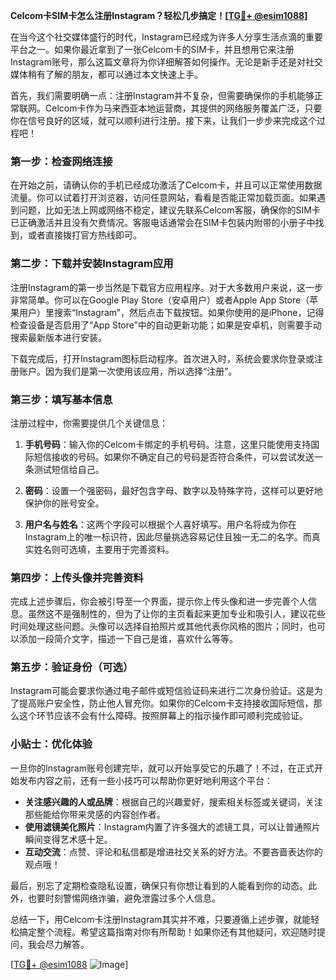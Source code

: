 **Celcom卡SIM卡怎么注册Instagram？轻松几步搞定！[[TG💪+ @esim1088](https://t.me/s/esim1088)]**

在当今这个社交媒体盛行的时代，Instagram已经成为许多人分享生活点滴的重要平台之一。如果你最近拿到了一张Celcom卡的SIM卡，并且想用它来注册Instagram账号，那么这篇文章将为你详细解答如何操作。无论是新手还是对社交媒体稍有了解的朋友，都可以通过本文快速上手。

首先，我们需要明确一点：注册Instagram并不复杂，但需要确保你的手机能够正常联网。Celcom卡作为马来西亚本地运营商，其提供的网络服务覆盖广泛，只要你在信号良好的区域，就可以顺利进行注册。接下来，让我们一步步来完成这个过程吧！

### 第一步：检查网络连接

在开始之前，请确认你的手机已经成功激活了Celcom卡，并且可以正常使用数据流量。你可以试着打开浏览器，访问任意网站，看看是否能正常加载页面。如果遇到问题，比如无法上网或网络不稳定，建议先联系Celcom客服，确保你的SIM卡已正确激活并且没有欠费情况。客服电话通常会在SIM卡包装内附带的小册子中找到，或者直接拨打官方热线即可。

### 第二步：下载并安装Instagram应用

注册Instagram的第一步当然是下载官方应用程序。对于大多数用户来说，这一步非常简单。你可以在Google Play Store（安卓用户）或者Apple App Store（苹果用户）里搜索“Instagram”，然后点击下载按钮。如果你使用的是iPhone，记得检查设备是否启用了“App Store”中的自动更新功能；如果是安卓机，则需要手动搜索最新版本进行安装。

下载完成后，打开Instagram图标启动程序。首次进入时，系统会要求你登录或注册账户。因为我们是第一次使用该应用，所以选择“注册”。

### 第三步：填写基本信息

注册过程中，你需要提供几个关键信息：

1. **手机号码**：输入你的Celcom卡绑定的手机号码。注意，这里只能使用支持国际短信接收的号码。如果你不确定自己的号码是否符合条件，可以尝试发送一条测试短信给自己。
   
2. **密码**：设置一个强密码，最好包含字母、数字以及特殊字符，这样可以更好地保护你的账号安全。
   
3. **用户名与姓名**：这两个字段可以根据个人喜好填写。用户名将成为你在Instagram上的唯一标识符，因此尽量挑选容易记住且独一无二的名字。而真实姓名则可选填，主要用于完善资料。

### 第四步：上传头像并完善资料

完成上述步骤后，你会被引导至一个界面，提示你上传头像和进一步完善个人信息。虽然这不是强制性的，但为了让你的主页看起来更加专业和吸引人，建议花些时间处理这些问题。头像可以选择自拍照片或其他代表你风格的图片；同时，也可以添加一段简介文字，描述一下自己是谁，喜欢什么等等。

### 第五步：验证身份（可选）

Instagram可能会要求你通过电子邮件或短信验证码来进行二次身份验证。这是为了提高账户安全性，防止他人冒充你。如果你的Celcom卡支持接收国际短信，那么这个环节应该不会有什么障碍。按照屏幕上的指示操作即可顺利完成验证。

### 小贴士：优化体验

一旦你的Instagram账号创建完毕，就可以开始享受它的乐趣了！不过，在正式开始发布内容之前，还有一些小技巧可以帮助你更好地利用这个平台：

- **关注感兴趣的人或品牌**：根据自己的兴趣爱好，搜索相关标签或关键词，关注那些能给你带来灵感的内容创作者。
- **使用滤镜美化照片**：Instagram内置了许多强大的滤镜工具，可以让普通照片瞬间变得艺术感十足。
- **互动交流**：点赞、评论和私信都是增进社交关系的好方法。不要吝啬表达你的观点哦！

最后，别忘了定期检查隐私设置，确保只有你想让看到的人能看到你的动态。此外，也要时刻警惕网络诈骗，避免泄露过多个人信息。

总结一下，用Celcom卡注册Instagram其实并不难，只要遵循上述步骤，就能轻松搞定整个流程。希望这篇指南对你有所帮助！如果你还有其他疑问，欢迎随时提问，我会尽力解答。

[[TG💪+ @esim1088](https://t.me/s/esim1088) ![Image](https://i.postimg.cc/4NQfJmqS/Snipaste-2025-05-13-00-14-12.png)]